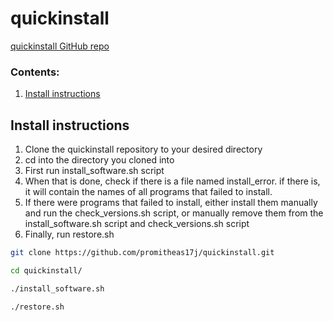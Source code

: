 # quickinstall

[quickinstall GitHub repo](https://github.com/promitheas17j/quickinstall.git)

### Contents:
1. [Install instructions](https://github.com/promitheas17j/quickinstall#install-instructions)

## Install instructions

1. Clone the quickinstall repository to your desired directory
1. cd into the directory you cloned into
1. First run install_software.sh script
1. When that is done, check if there is a file named install_error. if there is, it will contain the names of all programs that failed to install.
1. If there were programs that failed to install, either install them manually and run the check_versions.sh script, or manually remove them from the install_software.sh script and check_versions.sh script
1. Finally, run restore.sh


```bash
git clone https://github.com/promitheas17j/quickinstall.git 

cd quickinstall/

./install_software.sh

./restore.sh
```
